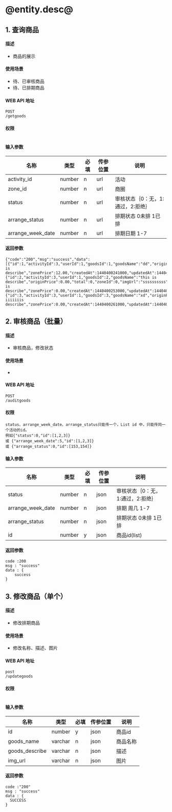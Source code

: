 @entity.desc@
======



## 1. 查询商品
#### 描述
*  商品的展示

#### 使用场景
*  待、已审核商品
*  待、已排期商品

#### WEB API 地址
```
POST
/getgoods
```

#### 权限
```
```

#### 输入参数
| 名称 | 类型  | 必填 | 传参位置 | 说明
|-----|------|------|--------|--------|
|activity_id|number|n|url|活动|
|zone_id|number|n|url|商圈|
|status|number|n|url|审核状态｛0：无，1:通过，2:拒绝｝|
|arrange_status|number|n|url|排期状态 0未排 1已排|
|arrange_week_date|number|n|url|排期日期 1-7 |

#### 返回参数
```
{"code":"200","msg":"success","data":[{"id":1,"activityId":3,"userId":1,"goodsId":1,"goodsName":"dd","originPrice":23.00,"total":100,"zoneId":0,"imgUrl":"33fefsdfsdfsd","isDeleted":0,"status":4,"arrangeStatus":1,"arrangeBeginDate":1440305111000,"arrangeEndDate":1440909911000,"goodsDescribe":"this is describe","zonePrice":12.00,"createdAt":1440400241000,"updatedAt":1440400241000},{"id":2,"activityId":3,"userId":1,"goodsId":2,"goodsName":"this is describe","originPrice":0.00,"total":0,"zoneId":0,"imgUrl":"ssssssssss","isDeleted":0,"status":4,"arrangeStatus":1,"arrangeBeginDate":1440305111000,"arrangeEndDate":1440909911000,"goodsDescribe":"this is describe","zonePrice":0.00,"createdAt":1440400253000,"updatedAt":1440400253000},{"id":3,"activityId":3,"userId":1,"goodsId":3,"goodsName":"xd","originPrice":0.00,"total":0,"zoneId":0,"imgUrl":"","isDeleted":0,"status":4,"arrangeStatus":1,"arrangeBeginDate":1440305111000,"arrangeEndDate":1440909911000,"goodsDescribe":"this iiiiiiis describe","zonePrice":0.00,"createdAt":1440400261000,"updatedAt":1440400261000}]}
```

## 2. 审核商品（批量）
#### 描述
* 审核商品，修改状态

#### 使用场景
* 

#### WEB API 地址
```
POST
/auditgoods

```

#### 权限
```
status、arrange_week_date、arrange_status只能传一个，List id 中，只能传同一个活动的id。
例如{"status":0,"id":[1,2,3]}
或 {"arrange_week_date":5,"id":[1,2,3]}
或 {"arrange_status":0,"id":[153,154]}

```

#### 输入参数
| 名称 | 类型  | 必填 | 传参位置 | 说明
|----|---------|------|-------|--------|
|status|number|n|json|审核状态｛0：无，1:通过，2:拒绝｝|
|arrange_week_date|number|n|json|排期 周几 1-7 |
|arrange_status|number|n|json|排期状态 0未排 1已排|
|id|number|y|json|商品id(list)|


#### 返回参数
```
code :200
msg : "success"
data : {
	success
}

```


## 3. 修改商品（单个）
#### 描述
* 修改排期商品

#### 使用场景
*  修改名称、描述、图片

#### WEB API 地址
```
post
/updategoods
```

#### 权限
```
```

#### 输入参数
| 名称 | 类型  | 必填 | 传参位置 | 说明
|-----|------|------|--------|--------|
|id|number|y|json|商品id|
|goods_name|varchar|n|json|商品名称|
|goods_describe|varchar|n|json|描述|
|img_url|varchar|n|json|图片|

#### 返回参数
```
code :"200"
msg : "success"
data : {
  SUCCESS
}
```

